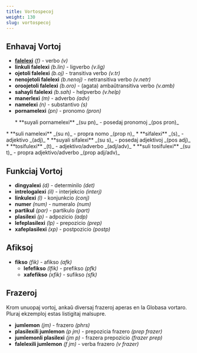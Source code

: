 ```yaml
---
title: Vortospecoj
weight: 130
slug: vortospecoj
---
```


## Enhavaj Vortoj

* **[falelexi](/gramati/inharelexi#falelexili_klase)** _(f)_ - verbo _(v)_
 * **linkuli falelexi** _(b.lin)_ - ligverbo _(v.lig)_
 * **ojetoli falelexi** _(b.oj)_ - transitiva verbo _(v.tr)_
 * **nenojetoli falelexi** _(b.nenoj)_ - netransitiva verbo _(v.netr)_
 * **oroojetoli falelexi** _(b.oro)_ - (agata) ambaŭtransitiva verbo _(v.amb)_
 * **sahayli falelexi** _(b.sah)_ - helpverbo _(v.help)_
* **manerlexi** _(m)_ - adverbo _(adv)_
* **namelexi** _(n)_ - substantivo _(s)_
 * **pornamelexi** _(pn)_ - pronomo _(pron)_
<ul>
 * **suyali pornamelexi** _(su pn)_ - posedaj pronomoj _(pos pron)_
</ul>
 * **suli namelexi** _(su n)_ - propra nomo _(prop n)_
* **sifalexi** _(s)_ - adjektivo _(adj)_
 * **suyali sifalexi** _(su s)_ - posedaj adjektivoj _(pos adj)_
* **tosifulexi** _(t)_ - adjektivo/adverbo _(adj/adv)_
 * **suli tosifulexi** _(su t)_ - propra adjektivo/adverbo _(prop adj/adv)_

## Funkciaj Vortoj

* **dingyalexi** _(d)_ - determinilo _(det)_
* **intrelogalexi** _(il)_ - interjekcio _(interj)_
* **linkulexi** _(l)_ - konjunkcio _(conj)_
* **numer** _(num)_ - numeralo _(num)_
* **partikul** _(par)_ - partikulo _(part)_
* **plasilexi** _(p)_ -  adpozicio _(adp)_
 * **lefeplasilexi** _(lp)_ - prepozicio _(prep)_
 * **xafeplasilexi** _(xp)_ - postpozicio _(postp)_

## Afiksoj

* **fikso** _(fik)_ - afikso _(afk)_
  * **lefefikso** _(lfik)_ - prefikso _(pfk)_
  * **xafefikso** _(xfik)_ - sufikso _(sfk)_

## Frazeroj

Krom unuopaj vortoj, ankaŭ diversaj frazeroj aperas en la Globasa vortaro. Pluraj ekzemploj estas listigitaj malsupre.  

* **jumlemon** _(jm)_ - frazero _(phrs)_
 * **plasilexili jumlemon** _(p jm)_ - prepozicia frazero _(prep frazer)_
 * **jumlemonli plasilexi** _(jm p)_ - frazera prepozicio _(frazer prep)_
 * **falelexili jumlemon** _(f jm)_ - verba frazero _(v frazer)_

